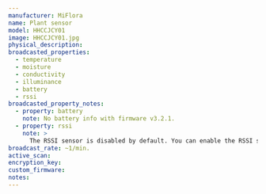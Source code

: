 ```yaml
---
manufacturer: MiFlora
name: Plant sensor
model: HHCCJCY01
image: HHCCJCY01.jpg
physical_description:
broadcasted_properties:
  - temperature
  - moisture
  - conductivity
  - illuminance
  - battery
  - rssi
broadcasted_property_notes:
  - property: battery
    note: No battery info with firmware v3.2.1.
  - property: rssi
    note: >
      The RSSI sensor is disabled by default. You can enable the RSSI sensor by going to `configuration`, `integrations`, select `devices` on the BLE monitor integration tile and select your device. Click on the `+1 disabled entity` to show the disabled sensor and select the disabled entity. Finally, click on `Enable entity` to enable it. 
broadcast_rate: ~1/min.
active_scan:
encryption_key:
custom_firmware:
notes:
---
```


